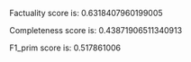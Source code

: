 Factuality score is: 0.6318407960199005

Completeness score is: 0.43871906511340913

F1_prim score is: 0.517861006
